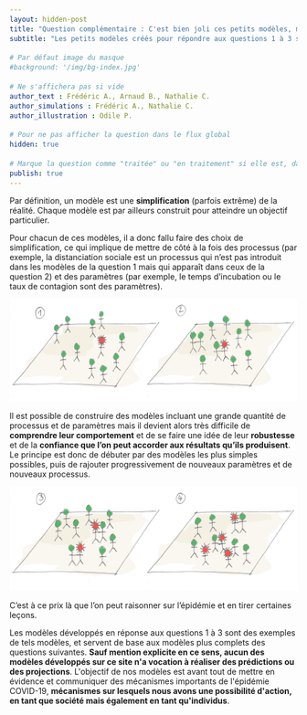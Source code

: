 ```yaml
---
layout: hidden-post
title: "Question complémentaire : C'est bien joli ces petits modèles, mais en vrai c'est plus compliqué non ?"
subtitle: "Les petits modèles créés pour répondre aux questions 1 à 3 sont d'une simplicité déroutante. Que peuvent-il réellement nous apprendre sur l'épidémie de COVID-19 ?"

# Par défaut image du masque 
#background: '/img/bg-index.jpg'

# Ne s'affichera pas si vide
author_text : Frédéric A., Arnaud B., Nathalie C.
author_simulations : Frédéric A., Nathalie C.
author_illustration : Odile P.

# Pour ne pas afficher la question dans le flux global
hidden: true

# Marque la question comme "traitée" ou "en traitement" si elle est, dans cette ordre, publiée ou non
publish: true
---
```


Par définition, un modèle est une **simplification** (parfois extrême) de la réalité. Chaque modèle est par ailleurs construit pour atteindre un objectif particulier. 

Pour chacun de ces modèles, il a donc fallu faire des choix de simplification, ce qui implique de mettre de côté à la fois des processus (par exemple, la distanciation sociale est un processus qui n’est pas introduit dans les modèles de la question 1 mais qui apparaît dans ceux de la question 2) et des paramètres (par exemple, le temps d’incubation ou le taux de contagion sont des paramètres).

<img src="/img/posts/Q1_4.jpg" class="full-size">

Il est possible de construire des modèles incluant une grande quantité de processus et de paramètres mais il devient alors très difficile de **comprendre leur comportement** et de se faire une idée de leur **robustesse** et de la **confiance que l’on peut accorder aux résultats qu’ils produisent**. Le principe est donc de débuter par des modèles les plus simples possibles, puis de rajouter progressivement de nouveaux paramètres et de nouveaux processus. 

<img src="/img/posts/Q1_5.jpg" class="full-size">

C’est à ce prix là que l’on peut raisonner sur l’épidémie et en tirer certaines leçons.

Les modèles développés en réponse aux questions 1 à 3 sont des exemples de tels modèles, et servent de base aux modèles plus complets des questions suivantes. **Sauf mention explicite en ce sens, aucun des modèles développés sur ce site n'a vocation à réaliser des prédictions ou des projections**. L'objectif de nos modèles est avant tout de mettre en évidence et communiquer des mécanismes importants de l'épidémie COVID-19, **mécanismes sur lesquels nous avons une possibilité d'action, en tant que société mais également en tant qu'individus**. 
